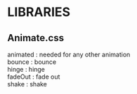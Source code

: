 # LIBRARIES  
  
## Animate.css  
animated	: needed for any other animation  
bounce	: bounce  
hinge		: hinge  
fadeOut	: fade out  
shake		: shake  













